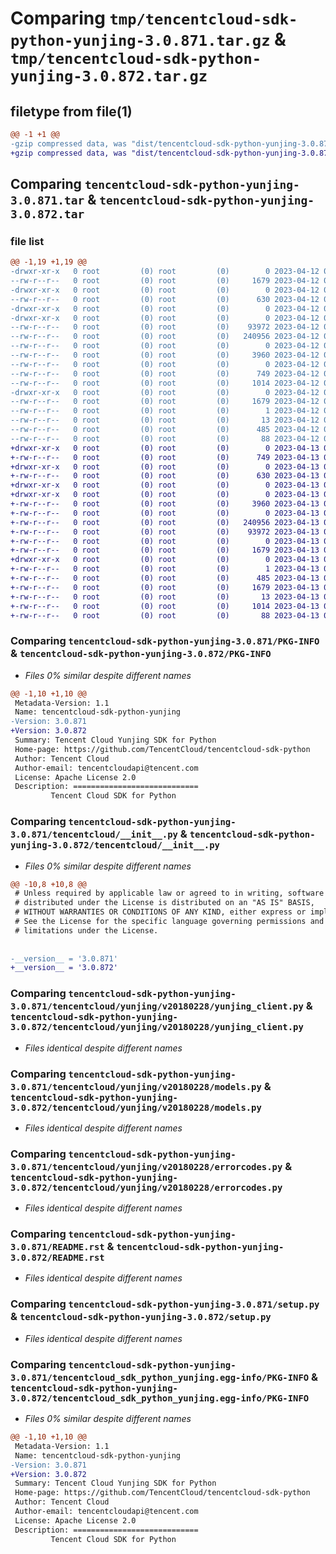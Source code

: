 # Comparing `tmp/tencentcloud-sdk-python-yunjing-3.0.871.tar.gz` & `tmp/tencentcloud-sdk-python-yunjing-3.0.872.tar.gz`

## filetype from file(1)

```diff
@@ -1 +1 @@
-gzip compressed data, was "dist/tencentcloud-sdk-python-yunjing-3.0.871.tar", last modified: Wed Apr 12 00:48:08 2023, max compression
+gzip compressed data, was "dist/tencentcloud-sdk-python-yunjing-3.0.872.tar", last modified: Thu Apr 13 01:09:45 2023, max compression
```

## Comparing `tencentcloud-sdk-python-yunjing-3.0.871.tar` & `tencentcloud-sdk-python-yunjing-3.0.872.tar`

### file list

```diff
@@ -1,19 +1,19 @@
-drwxr-xr-x   0 root         (0) root         (0)        0 2023-04-12 00:48:08.000000 tencentcloud-sdk-python-yunjing-3.0.871/
--rw-r--r--   0 root         (0) root         (0)     1679 2023-04-12 00:48:08.000000 tencentcloud-sdk-python-yunjing-3.0.871/PKG-INFO
-drwxr-xr-x   0 root         (0) root         (0)        0 2023-04-12 00:48:08.000000 tencentcloud-sdk-python-yunjing-3.0.871/tencentcloud/
--rw-r--r--   0 root         (0) root         (0)      630 2023-04-12 00:48:08.000000 tencentcloud-sdk-python-yunjing-3.0.871/tencentcloud/__init__.py
-drwxr-xr-x   0 root         (0) root         (0)        0 2023-04-12 00:48:08.000000 tencentcloud-sdk-python-yunjing-3.0.871/tencentcloud/yunjing/
-drwxr-xr-x   0 root         (0) root         (0)        0 2023-04-12 00:48:08.000000 tencentcloud-sdk-python-yunjing-3.0.871/tencentcloud/yunjing/v20180228/
--rw-r--r--   0 root         (0) root         (0)    93972 2023-04-12 00:48:08.000000 tencentcloud-sdk-python-yunjing-3.0.871/tencentcloud/yunjing/v20180228/yunjing_client.py
--rw-r--r--   0 root         (0) root         (0)   240956 2023-04-12 00:48:08.000000 tencentcloud-sdk-python-yunjing-3.0.871/tencentcloud/yunjing/v20180228/models.py
--rw-r--r--   0 root         (0) root         (0)        0 2023-04-12 00:48:08.000000 tencentcloud-sdk-python-yunjing-3.0.871/tencentcloud/yunjing/v20180228/__init__.py
--rw-r--r--   0 root         (0) root         (0)     3960 2023-04-12 00:48:08.000000 tencentcloud-sdk-python-yunjing-3.0.871/tencentcloud/yunjing/v20180228/errorcodes.py
--rw-r--r--   0 root         (0) root         (0)        0 2023-04-12 00:48:08.000000 tencentcloud-sdk-python-yunjing-3.0.871/tencentcloud/yunjing/__init__.py
--rw-r--r--   0 root         (0) root         (0)      749 2023-04-12 00:48:08.000000 tencentcloud-sdk-python-yunjing-3.0.871/README.rst
--rw-r--r--   0 root         (0) root         (0)     1014 2023-04-12 00:48:08.000000 tencentcloud-sdk-python-yunjing-3.0.871/setup.py
-drwxr-xr-x   0 root         (0) root         (0)        0 2023-04-12 00:48:08.000000 tencentcloud-sdk-python-yunjing-3.0.871/tencentcloud_sdk_python_yunjing.egg-info/
--rw-r--r--   0 root         (0) root         (0)     1679 2023-04-12 00:48:08.000000 tencentcloud-sdk-python-yunjing-3.0.871/tencentcloud_sdk_python_yunjing.egg-info/PKG-INFO
--rw-r--r--   0 root         (0) root         (0)        1 2023-04-12 00:48:08.000000 tencentcloud-sdk-python-yunjing-3.0.871/tencentcloud_sdk_python_yunjing.egg-info/dependency_links.txt
--rw-r--r--   0 root         (0) root         (0)       13 2023-04-12 00:48:08.000000 tencentcloud-sdk-python-yunjing-3.0.871/tencentcloud_sdk_python_yunjing.egg-info/top_level.txt
--rw-r--r--   0 root         (0) root         (0)      485 2023-04-12 00:48:08.000000 tencentcloud-sdk-python-yunjing-3.0.871/tencentcloud_sdk_python_yunjing.egg-info/SOURCES.txt
--rw-r--r--   0 root         (0) root         (0)       88 2023-04-12 00:48:08.000000 tencentcloud-sdk-python-yunjing-3.0.871/setup.cfg
+drwxr-xr-x   0 root         (0) root         (0)        0 2023-04-13 01:09:45.000000 tencentcloud-sdk-python-yunjing-3.0.872/
+-rw-r--r--   0 root         (0) root         (0)      749 2023-04-13 01:09:45.000000 tencentcloud-sdk-python-yunjing-3.0.872/README.rst
+drwxr-xr-x   0 root         (0) root         (0)        0 2023-04-13 01:09:45.000000 tencentcloud-sdk-python-yunjing-3.0.872/tencentcloud/
+-rw-r--r--   0 root         (0) root         (0)      630 2023-04-13 01:09:45.000000 tencentcloud-sdk-python-yunjing-3.0.872/tencentcloud/__init__.py
+drwxr-xr-x   0 root         (0) root         (0)        0 2023-04-13 01:09:45.000000 tencentcloud-sdk-python-yunjing-3.0.872/tencentcloud/yunjing/
+drwxr-xr-x   0 root         (0) root         (0)        0 2023-04-13 01:09:45.000000 tencentcloud-sdk-python-yunjing-3.0.872/tencentcloud/yunjing/v20180228/
+-rw-r--r--   0 root         (0) root         (0)     3960 2023-04-13 01:09:45.000000 tencentcloud-sdk-python-yunjing-3.0.872/tencentcloud/yunjing/v20180228/errorcodes.py
+-rw-r--r--   0 root         (0) root         (0)        0 2023-04-13 01:09:45.000000 tencentcloud-sdk-python-yunjing-3.0.872/tencentcloud/yunjing/v20180228/__init__.py
+-rw-r--r--   0 root         (0) root         (0)   240956 2023-04-13 01:09:45.000000 tencentcloud-sdk-python-yunjing-3.0.872/tencentcloud/yunjing/v20180228/models.py
+-rw-r--r--   0 root         (0) root         (0)    93972 2023-04-13 01:09:45.000000 tencentcloud-sdk-python-yunjing-3.0.872/tencentcloud/yunjing/v20180228/yunjing_client.py
+-rw-r--r--   0 root         (0) root         (0)        0 2023-04-13 01:09:45.000000 tencentcloud-sdk-python-yunjing-3.0.872/tencentcloud/yunjing/__init__.py
+-rw-r--r--   0 root         (0) root         (0)     1679 2023-04-13 01:09:45.000000 tencentcloud-sdk-python-yunjing-3.0.872/PKG-INFO
+drwxr-xr-x   0 root         (0) root         (0)        0 2023-04-13 01:09:45.000000 tencentcloud-sdk-python-yunjing-3.0.872/tencentcloud_sdk_python_yunjing.egg-info/
+-rw-r--r--   0 root         (0) root         (0)        1 2023-04-13 01:09:45.000000 tencentcloud-sdk-python-yunjing-3.0.872/tencentcloud_sdk_python_yunjing.egg-info/dependency_links.txt
+-rw-r--r--   0 root         (0) root         (0)      485 2023-04-13 01:09:45.000000 tencentcloud-sdk-python-yunjing-3.0.872/tencentcloud_sdk_python_yunjing.egg-info/SOURCES.txt
+-rw-r--r--   0 root         (0) root         (0)     1679 2023-04-13 01:09:45.000000 tencentcloud-sdk-python-yunjing-3.0.872/tencentcloud_sdk_python_yunjing.egg-info/PKG-INFO
+-rw-r--r--   0 root         (0) root         (0)       13 2023-04-13 01:09:45.000000 tencentcloud-sdk-python-yunjing-3.0.872/tencentcloud_sdk_python_yunjing.egg-info/top_level.txt
+-rw-r--r--   0 root         (0) root         (0)     1014 2023-04-13 01:09:45.000000 tencentcloud-sdk-python-yunjing-3.0.872/setup.py
+-rw-r--r--   0 root         (0) root         (0)       88 2023-04-13 01:09:45.000000 tencentcloud-sdk-python-yunjing-3.0.872/setup.cfg
```

### Comparing `tencentcloud-sdk-python-yunjing-3.0.871/PKG-INFO` & `tencentcloud-sdk-python-yunjing-3.0.872/PKG-INFO`

 * *Files 0% similar despite different names*

```diff
@@ -1,10 +1,10 @@
 Metadata-Version: 1.1
 Name: tencentcloud-sdk-python-yunjing
-Version: 3.0.871
+Version: 3.0.872
 Summary: Tencent Cloud Yunjing SDK for Python
 Home-page: https://github.com/TencentCloud/tencentcloud-sdk-python
 Author: Tencent Cloud
 Author-email: tencentcloudapi@tencent.com
 License: Apache License 2.0
 Description: ============================
         Tencent Cloud SDK for Python
```

### Comparing `tencentcloud-sdk-python-yunjing-3.0.871/tencentcloud/__init__.py` & `tencentcloud-sdk-python-yunjing-3.0.872/tencentcloud/__init__.py`

 * *Files 0% similar despite different names*

```diff
@@ -10,8 +10,8 @@
 # Unless required by applicable law or agreed to in writing, software
 # distributed under the License is distributed on an "AS IS" BASIS,
 # WITHOUT WARRANTIES OR CONDITIONS OF ANY KIND, either express or implied.
 # See the License for the specific language governing permissions and
 # limitations under the License.
 
 
-__version__ = '3.0.871'
+__version__ = '3.0.872'
```

### Comparing `tencentcloud-sdk-python-yunjing-3.0.871/tencentcloud/yunjing/v20180228/yunjing_client.py` & `tencentcloud-sdk-python-yunjing-3.0.872/tencentcloud/yunjing/v20180228/yunjing_client.py`

 * *Files identical despite different names*

### Comparing `tencentcloud-sdk-python-yunjing-3.0.871/tencentcloud/yunjing/v20180228/models.py` & `tencentcloud-sdk-python-yunjing-3.0.872/tencentcloud/yunjing/v20180228/models.py`

 * *Files identical despite different names*

### Comparing `tencentcloud-sdk-python-yunjing-3.0.871/tencentcloud/yunjing/v20180228/errorcodes.py` & `tencentcloud-sdk-python-yunjing-3.0.872/tencentcloud/yunjing/v20180228/errorcodes.py`

 * *Files identical despite different names*

### Comparing `tencentcloud-sdk-python-yunjing-3.0.871/README.rst` & `tencentcloud-sdk-python-yunjing-3.0.872/README.rst`

 * *Files identical despite different names*

### Comparing `tencentcloud-sdk-python-yunjing-3.0.871/setup.py` & `tencentcloud-sdk-python-yunjing-3.0.872/setup.py`

 * *Files identical despite different names*

### Comparing `tencentcloud-sdk-python-yunjing-3.0.871/tencentcloud_sdk_python_yunjing.egg-info/PKG-INFO` & `tencentcloud-sdk-python-yunjing-3.0.872/tencentcloud_sdk_python_yunjing.egg-info/PKG-INFO`

 * *Files 0% similar despite different names*

```diff
@@ -1,10 +1,10 @@
 Metadata-Version: 1.1
 Name: tencentcloud-sdk-python-yunjing
-Version: 3.0.871
+Version: 3.0.872
 Summary: Tencent Cloud Yunjing SDK for Python
 Home-page: https://github.com/TencentCloud/tencentcloud-sdk-python
 Author: Tencent Cloud
 Author-email: tencentcloudapi@tencent.com
 License: Apache License 2.0
 Description: ============================
         Tencent Cloud SDK for Python
```

